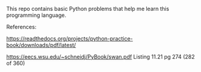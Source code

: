 This repo contains basic Python problems that help me learn this programming language.


References:

https://readthedocs.org/projects/python-practice-book/downloads/pdf/latest/   


https://eecs.wsu.edu/~schneidj/PyBook/swan.pdf   Listing 11.21 pg 274 (282 of 360)
